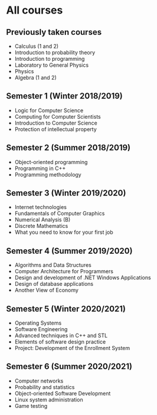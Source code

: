 # All courses

## Previously taken courses
* Calculus (1 and 2)
* Introduction to probability theory
* Introduction to programming
* Laboratory to General Physics
* Physics
* Algebra (1 and 2)

## Semester 1 (Winter 2018/2019)
* Logic for Computer Science
* Computing for Computer Scientists
* Introduction to Computer Science
* Protection of intellectual property

## Semester 2 (Summer 2018/2019)
* Object-oriented programming
* Programming in C++
* Programming methodology

## Semester 3 (Winter 2019/2020)
* Internet technologies
* Fundamentals of Computer Graphics
* Numerical Analysis (B)
* Discrete Mathematics
* What you need to know for your first job

## Semester 4 (Summer 2019/2020)
* Algorithms and Data Structures
* Computer Architecture for Programmers
* Design and development of .NET Windows Applications
* Design of database applications
* Another View of Economy

## Semester 5 (Winter 2020/2021)
* Operating Systems
* Software Engineering
* Advanced techniques in C++ and STL
* Elements of software design practice
* Project: Development of the Enrollment System

## Semester 6 (Summer 2020/2021)
* Computer networks
* Probability and statistics
* Object-oriented Software Development
* Linux system administration
* Game testing
